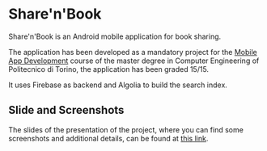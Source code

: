 # Share'n'Book

Share'n'Book is an Android mobile application for book sharing. 

The application has been developed as a mandatory project for the [Mobile App Development](https://didattica.polito.it/pls/portal30/sviluppo.guide.visualizza?p_cod_ins=01PFPOV&p_a_acc=2013&p_header=S&p_esa=N&p_ridotto=N&p_lang=EN) course of the master degree in Computer Engineering of Politecnico di Torino, the application has been graded 15/15.

It uses Firebase as backend and Algolia to build the search index.


## Slide and Screenshots

The slides of the presentation of the project, where you can find some screenshots and additional details, can be found at [this link](https://github.com/giovannigarifo/sharenbook/blob/master/sharenbook_presentation_slides.pdf).
